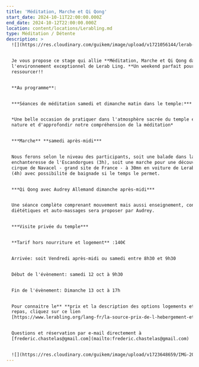 ```yaml
---
title: 'Méditation, Marche et Qi Qong'
start_date: 2024-10-11T22:00:00.000Z
end_date: 2024-10-12T22:00:00.000Z
location: content/locations/Lerabling.md
type: Méditation / Détente
description: >
  ![](https://res.cloudinary.com/guikem/image/upload/v1721056144/lerab-ling-2_z3eebr.jpg)


  Je vous propose ce stage qui allie **Méditation, Marche et Qi Qong dans
  l'environnement exceptionnel de Lerab Ling. **Un weekend parfait pour se
  ressourcer!!


  **Au programme**:


  ***Séances de méditation samedi et dimanche matin dans le temple:***


  *Une belle occasion de pratiquer dans l'atmosphère sacrée du temple et dans la
  nature et d'approfondir notre compréhension de la méditation*


  ***Marche** **samedi après-midi***


  Nous ferons selon le niveau des participants, soit une balade dans la forêt
  enchanteresse de l'Escandorgues (3h), soit une marche pour une découverte du
  cirque de Navacel - grand site de France - à 30mn en voiture de Lerab Ling
  (4h) avec possibilité de baignade si le temps le permet.


  ***Qi Qong avec Audrey Allemand dimanche après-midi***


  Une séance complète comprenant mouvement mais aussi enseignement, conseil
  diététiques et auto-massages sera proposer par Audrey.


  ***Visite privée du temple***


  **Tarif hors nourriture et logement** :140€


  Arrivée: soit Vendredi après-midi ou samedi entre 8h30 et 9h30


  Début de l'évènement: samedi 12 oct à 9h30


  Fin de l'évènement: Dimanche 13 oct à 17h


  Pour connaitre le** **prix et la description des options logements et des
  repas, cliquez sur ce lien
  [https://www.lerabling.org/lang-fr/la-source-prix-de-l-hebergement-et-des-repas](https://www.lerabling.org/lang-fr/la-source-prix-de-l-hebergement-et-des-repas)


  Questions et réservation par e-mail directement à
  [frederic.chastelas@gmail.com](mailto:frederic.chastelas@gmail.com)


  ![](https://res.cloudinary.com/guikem/image/upload/v1723648659/IMG-20240814-WA0012_qnxy6m.jpg)![](https://res.cloudinary.com/guikem/image/upload/v1725270334/WhatsApp_Image_2022-10-23_at_21.06.58_1_qmve9g.jpg)
---
```


